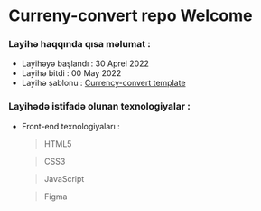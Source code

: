 # Curreny-convert repo Welcome

### Layihə haqqında qısa məlumat :

- Layihəyə başlandı : 30 Aprel 2022
- Layihə bitdi : 00 May 2022
- Layihə şablonu : [Currency-convert template](https://www.figma.com/file/Czs1vO00JzMQrh1BeGL3R2/Converter-m4-part-time-(Copy)?node-id=0%3A1)

### Layihədə istifadə olunan texnologiyalar :

- Front-end texnologiyaları :

  > HTML5

  > CSS3
  
  > JavaScript

  > Figma